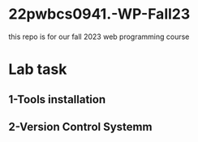 
# 22pwbcs0941.-WP-Fall23

this repo is for our fall 2023 web programming course

# Lab task
## 1-Tools installation
## 2-Version Control Systemm

